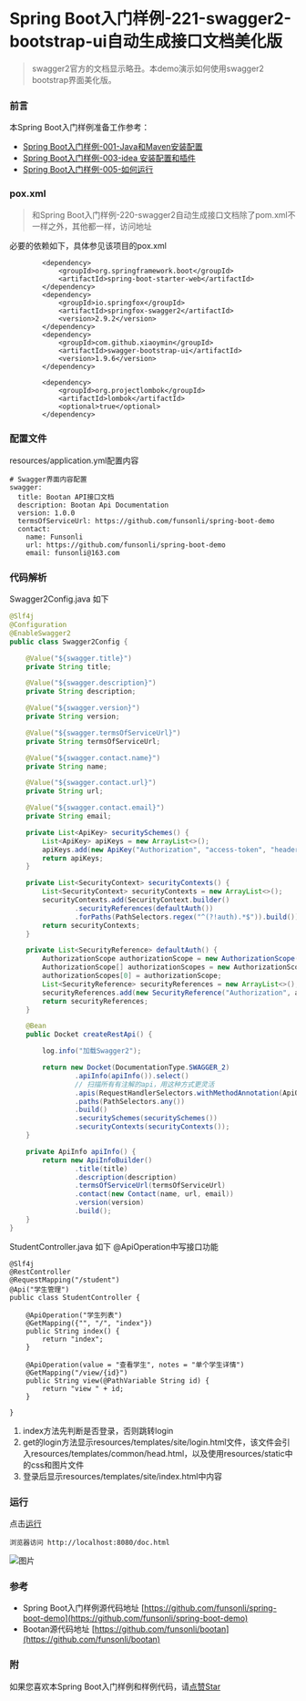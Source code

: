 # Spring Boot入门样例-221-swagger2-bootstrap-ui自动生成接口文档美化版

> swagger2官方的文档显示略丑。本demo演示如何使用swagger2 bootstrap界面美化版。

### 前言

本Spring Boot入门样例准备工作参考：

- [Spring Boot入门样例-001-Java和Maven安装配置](https://github.com/funsonli/spring-boot-demo/blob/master/doc/spring-boot-demo-001-java.md)
- [Spring Boot入门样例-003-idea 安装配置和插件](https://github.com/funsonli/spring-boot-demo/blob/master/doc/spring-boot-demo-003-idea.md)
- [Spring Boot入门样例-005-如何运行](https://github.com/funsonli/spring-boot-demo/blob/master/doc/spring-boot-demo-005-run.md)

### pox.xml

> 和Spring Boot入门样例-220-swagger2自动生成接口文档除了pom.xml不一样之外，其他都一样，访问地址 

必要的依赖如下，具体参见该项目的pox.xml
```
        <dependency>
            <groupId>org.springframework.boot</groupId>
            <artifactId>spring-boot-starter-web</artifactId>
        </dependency>
        <dependency>
            <groupId>io.springfox</groupId>
            <artifactId>springfox-swagger2</artifactId>
            <version>2.9.2</version>
        </dependency>
        <dependency>
            <groupId>com.github.xiaoymin</groupId>
            <artifactId>swagger-bootstrap-ui</artifactId>
            <version>1.9.6</version>
        </dependency>

        <dependency>
            <groupId>org.projectlombok</groupId>
            <artifactId>lombok</artifactId>
            <optional>true</optional>
        </dependency>
```

### 配置文件

resources/application.yml配置内容
```
# Swagger界面内容配置
swagger:
  title: Bootan API接口文档
  description: Bootan Api Documentation
  version: 1.0.0
  termsOfServiceUrl: https://github.com/funsonli/spring-boot-demo
  contact:
    name: Funsonli
    url: https://github.com/funsonli/spring-boot-demo
    email: funsonli@163.com

```

### 代码解析

Swagger2Config.java 如下
```java
@Slf4j
@Configuration
@EnableSwagger2
public class Swagger2Config {

    @Value("${swagger.title}")
    private String title;

    @Value("${swagger.description}")
    private String description;

    @Value("${swagger.version}")
    private String version;

    @Value("${swagger.termsOfServiceUrl}")
    private String termsOfServiceUrl;

    @Value("${swagger.contact.name}")
    private String name;

    @Value("${swagger.contact.url}")
    private String url;

    @Value("${swagger.contact.email}")
    private String email;

    private List<ApiKey> securitySchemes() {
        List<ApiKey> apiKeys = new ArrayList<>();
        apiKeys.add(new ApiKey("Authorization", "access-token", "header"));
        return apiKeys;
    }

    private List<SecurityContext> securityContexts() {
        List<SecurityContext> securityContexts = new ArrayList<>();
        securityContexts.add(SecurityContext.builder()
                .securityReferences(defaultAuth())
                .forPaths(PathSelectors.regex("^(?!auth).*$")).build());
        return securityContexts;
    }

    private List<SecurityReference> defaultAuth() {
        AuthorizationScope authorizationScope = new AuthorizationScope("global", "accessEverything");
        AuthorizationScope[] authorizationScopes = new AuthorizationScope[1];
        authorizationScopes[0] = authorizationScope;
        List<SecurityReference> securityReferences = new ArrayList<>();
        securityReferences.add(new SecurityReference("Authorization", authorizationScopes));
        return securityReferences;
    }

    @Bean
    public Docket createRestApi() {

        log.info("加载Swagger2");

        return new Docket(DocumentationType.SWAGGER_2)
                .apiInfo(apiInfo()).select()
                // 扫描所有有注解的api，用这种方式更灵活
                .apis(RequestHandlerSelectors.withMethodAnnotation(ApiOperation.class))
                .paths(PathSelectors.any())
                .build()
                .securitySchemes(securitySchemes())
                .securityContexts(securityContexts());
    }

    private ApiInfo apiInfo() {
        return new ApiInfoBuilder()
                .title(title)
                .description(description)
                .termsOfServiceUrl(termsOfServiceUrl)
                .contact(new Contact(name, url, email))
                .version(version)
                .build();
    }
}
```

StudentController.java 如下  @ApiOperation中写接口功能
``` 
@Slf4j
@RestController
@RequestMapping("/student")
@Api("学生管理")
public class StudentController {

    @ApiOperation("学生列表")
    @GetMapping({"", "/", "index"})
    public String index() {
        return "index";
    }

    @ApiOperation(value = "查看学生", notes = "单个学生详情")
    @GetMapping("/view/{id}")
    public String view(@PathVariable String id) {
        return "view " + id;
    }

}
```

1. index方法先判断是否登录，否则跳转login
2. get的login方法显示resources/templates/site/login.html文件，该文件会引入resources/templates/common/head.html，以及使用resources/static中的css和图片文件
3. 登录后显示resources/templates/site/index.html中内容

### 运行

点击[运行](https://github.com/funsonli/spring-boot-demo/blob/master/doc/spring-boot-demo-005-run.md)

```
浏览器访问 http://localhost:8080/doc.html

```
![图片](https://raw.githubusercontent.com/funsonli/spring-boot-demo/master/doc/images/spring-boot-demo-221-swagger2-01.png?raw=true)

### 参考
- Spring Boot入门样例源代码地址 [https://github.com/funsonli/spring-boot-demo](https://github.com/funsonli/spring-boot-demo)
- Bootan源代码地址 [https://github.com/funsonli/bootan](https://github.com/funsonli/bootan)


### 附
如果您喜欢本Spring Boot入门样例和样例代码，请[点赞Star](https://github.com/funsonli/spring-boot-demo)

